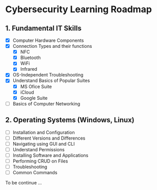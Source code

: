 # Cybersecurity Learning Roadmap

## 1. Fundamental IT Skills
- [x] Computer Hardware Components
- [x] Connection Types and their functions
	- [x] NFC
	- [x] Bluetooth
	- [x] WiFi
	- [x] Infrared
- [x] OS-Independent Troubleshooting
- [x] Understand Basics of Popular Suites
	- [x] MS Ofice Suite
	- [x] iCloud
	- [x] Google Suite
- [ ] Basics of Computer Networking

## 2. Operating Systems (Windows, Linux)
- [ ] Installation and Configuration
- [ ] Different Versions and Differences
- [ ] Navigating using GUI and CLI
- [ ] Understand Permissions
- [ ] Installing Software and Applications
- [ ] Performing CRUD on Files
- [ ] Troubleshooting
- [ ] Common Commands

To be continue ...

